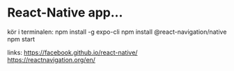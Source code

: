 # React-Native app...

kör i terminalen: 
npm install -g expo-cli
npm install @react-navigation/native
npm start

links:
https://facebook.github.io/react-native/
https://reactnavigation.org/en/

